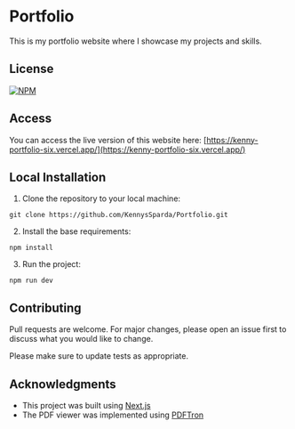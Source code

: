 # Portfolio

This is my portfolio website where I showcase my projects and skills.

## License
[![NPM](https://img.shields.io/npm/l/react)](https://github.com/KennysSparda/Portfolio/blob/main/LICENSE) 

## Access

You can access the live version of this website here: [https://kenny-portfolio-six.vercel.app/](https://kenny-portfolio-six.vercel.app/)

## Local Installation

1. Clone the repository to your local machine:

```
git clone https://github.com/KennysSparda/Portfolio.git
```

2. Install the base requirements:

```
npm install
```

3. Run the project:

```
npm run dev
```

## Contributing

Pull requests are welcome. For major changes, please open an issue first to discuss what you would like to change.

Please make sure to update tests as appropriate.

## Acknowledgments

- This project was built using [Next.js](https://nextjs.org/)
- The PDF viewer was implemented using [PDFTron](https://www.pdftron.com/) 
